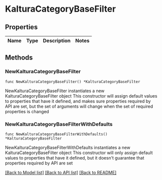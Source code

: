 # KalturaCategoryBaseFilter

## Properties

Name | Type | Description | Notes
------------ | ------------- | ------------- | -------------

## Methods

### NewKalturaCategoryBaseFilter

`func NewKalturaCategoryBaseFilter() *KalturaCategoryBaseFilter`

NewKalturaCategoryBaseFilter instantiates a new KalturaCategoryBaseFilter object
This constructor will assign default values to properties that have it defined,
and makes sure properties required by API are set, but the set of arguments
will change when the set of required properties is changed

### NewKalturaCategoryBaseFilterWithDefaults

`func NewKalturaCategoryBaseFilterWithDefaults() *KalturaCategoryBaseFilter`

NewKalturaCategoryBaseFilterWithDefaults instantiates a new KalturaCategoryBaseFilter object
This constructor will only assign default values to properties that have it defined,
but it doesn't guarantee that properties required by API are set


[[Back to Model list]](../README.md#documentation-for-models) [[Back to API list]](../README.md#documentation-for-api-endpoints) [[Back to README]](../README.md)


